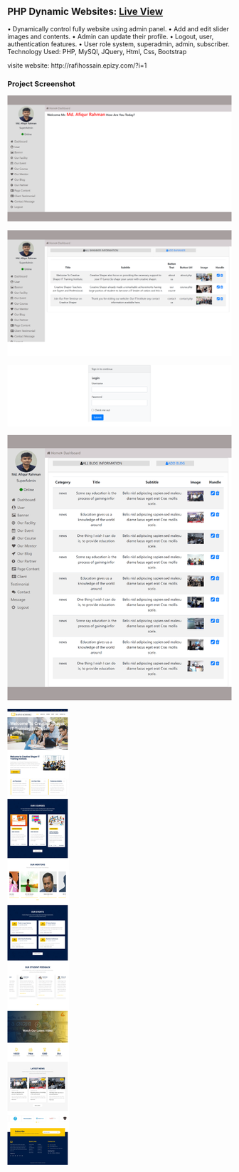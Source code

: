 <h2>PHP Dynamic Websites: <span><a href="http://rafihossain.epizy.com/?i=1">Live View</a></span></h2>
<P>
•	Dynamically control fully website using admin panel.
•	Add and edit slider images and contents.
•	Admin can update their profile.
•	Logout, user, authentication features.
•	User role system, superadmin, admin, subscriber.
Technology Used:
	PHP, MySQl, JQuery, Html, Css, Bootstrap
</P>
visite website: http://rafihossain.epizy.com/?i=1
<h3>Project Screenshot</h3>
<img src="img/img1.png" alt=""><br><br>
<img src="img/img2.png" alt=""><br><br>
<img src="img/img3.png" alt=""><br><br>
<img src="img/img4.png" alt=""><br><br>
<img src="img/img5.png" alt=""><br><br>